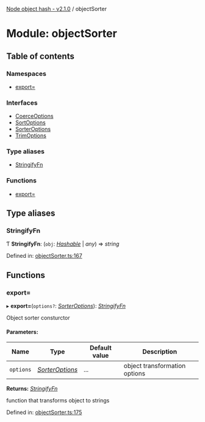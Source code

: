 [Node object hash - v2.1.0](../README.md) / objectSorter

# Module: objectSorter

## Table of contents

### Namespaces

- [export&#x3D;](objectsorter.export_.md)

### Interfaces

- [CoerceOptions](../interfaces/objectsorter.coerceoptions.md)
- [SortOptions](../interfaces/objectsorter.sortoptions.md)
- [SorterOptions](../interfaces/objectsorter.sorteroptions.md)
- [TrimOptions](../interfaces/objectsorter.trimoptions.md)

### Type aliases

- [StringifyFn](objectsorter.md#stringifyfn)

### Functions

- [export&#x3D;](objectsorter.md#export=)

## Type aliases

### StringifyFn

Ƭ **StringifyFn**: (`obj`: [_Hashable_](../interfaces/hasher.export_.hashable.md) | _any_) => _string_

Defined in: [objectSorter.ts:167](https://github.com/SkeLLLa/node-object-hash/blob/629b546/src/objectSorter.ts#L167)

## Functions

### export&#x3D;

▸ **export=**(`options?`: [_SorterOptions_](../interfaces/objectsorter.export_.sorteroptions.md)): [_StringifyFn_](objectsorter.export_.md#stringifyfn)

Object sorter consturctor

#### Parameters:

| Name      | Type                                                                   | Default value | Description                   |
| --------- | ---------------------------------------------------------------------- | ------------- | ----------------------------- |
| `options` | [_SorterOptions_](../interfaces/objectsorter.export_.sorteroptions.md) | ...           | object transformation options |

**Returns:** [_StringifyFn_](objectsorter.export_.md#stringifyfn)

function that transforms object to strings

Defined in: [objectSorter.ts:175](https://github.com/SkeLLLa/node-object-hash/blob/629b546/src/objectSorter.ts#L175)
